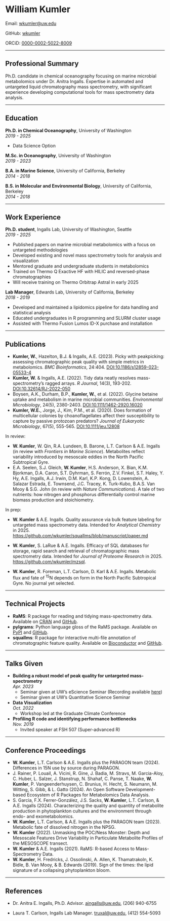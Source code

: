 William Kumler
================

Email: <wkumler@uw.edu>

GitHub: [wkumler](https://github.com/wkumler)

ORCiD: [0000-0002-5022-8009](https://orcid.org/0000-0002-5022-8009)

------------------------------------------------------------------------

## Professional Summary

Ph.D. candidate in chemical oceanography focusing on marine microbial
metabolomics under Dr. Anitra Ingalls. Expertise in automated and
untargeted liquid chromatography mass spectrometry, with significant
experience developing computational tools for mass spectrometry data
analysis.

------------------------------------------------------------------------

## Education

**Ph.D. in Chemical Oceanography**, University of Washington  
*2019 - 2025*

- Data Science Option

**M.Sc. in Oceanography**, University of Washington  
*2019 - 2023*

**B.A. in Marine Science**, University of California, Berkeley  
*2014 - 2018*

**B.S. in Molecular and Environmental Biology**, University of
California, Berkeley  
*2014 - 2018*

------------------------------------------------------------------------

## Work Experience

**Ph.D. student**, Ingalls Lab, University of Washington, Seattle  
*2019 - 2025*

- Published papers on marine microbial metabolomics with a focus on
  untargeted methodologies
- Developed existing and novel mass spectrometry tools for analysis and
  visualization
- Mentored graduate and undergraduate students in metabolomics
- Trained on Thermo Q Exactive HF with HILIC and reversed-phase
  chromatographies
- Will receive training on Thermo Orbitrap Astral in early 2025

**Lab Manager**, Edwards Lab, University of California, Berkeley  
*2018 - 2019*

- Developed and maintained a lipidomics pipeline for data handling and
  statistical analysis
- Educated undergraduates in R programming and SLURM cluster usage
- Assisted with Thermo Fusion Lumos ID-X purchase and installation

------------------------------------------------------------------------

## Publications

- **Kumler, W.**, Hazelton, B.J. & Ingalls, A.E. (2023). Picky with
  peakpicking: assessing chromatographic peak quality with simple
  metrics in metabolomics. *BMC Bioinformatics*, 24:404.
  [DOI:10.1186/s12859-023-05533-4](https://doi.org/10.1186/s12859-023-05533-4)
- **Kumler, W.** & Ingalls, A.E. (2022). Tidy data neatly resolves
  mass-spectrometry’s ragged arrays. *R Journal*, 14(3), 193-202.
  [DOI:10.32614/RJ-2022-050](https://doi.org/10.32614/RJ-2022-050)
- Boysen, A.K., Durham, B.P., **Kumler, W.**, et al. (2022). Glycine
  betaine uptake and metabolism in marine microbial communities.
  *Environmental Microbiology*, 24(5), 2380-2403.
  [DOI:10.1111/1462-2920.16020](https://doi.org/10.1111/1462-2920.16020)
- **Kumler, W.E.**, Jorge, J., Kim, P.M., et al. (2020). Does formation
  of multicellular colonies by choanoflagellates affect their
  susceptibility to capture by passive protozoan predators? *Journal of
  Eukaryotic Microbiology*, 67(5), 555-565.
  [DOI:10.1111/jeu.12808](https://doi.org/10.1111/jeu.12808)

In review:

- **W. Kumler**, W. Qin, R.A. Lundeen, B. Barone, L.T. Carlson & A.E.
  Ingalls (in review with *Frontiers in Marine Science*). Metabolites
  reflect variability introduced by mesoscale eddies in the North
  Pacific Subtropical Gyre.
- E.A. Seelen, S.J. Gleich, **W. Kumler**, H.S. Anderson, X. Bian, K.M.
  Bjorkman, D.A. Caron, S.T. Dyhrman, S. Ferrón, Z.V. Finkel, S.T.
  Haley, Y. Hy, A.E. Ingalls, A.J. Irwin, D.M. Karl, K.P. Kong, D.
  Lowenstein, A. Salazar Estrada, E. Townsend, J.C. Tracey, K.
  Turk-Kubo, B.A.S. Van Mooy & S.G. John (in review with *Nature
  Communications*). A tale of two nutrients: how nitrogen and phosphorus
  differentially control marine biomass production and stoichiometry.

In prep:

- **W. Kumler** & A.E. Ingalls. Quality assurance via bulk feature
  labeling for untargeted mass spectrometry data. Intended for
  *Analytical Chemistry* in 2025.
  <https://github.com/wkumler/squallms/blob/manuscript/paper.md>

- **W. Kumler**, S. LaRue & A.E. Ingalls. Efficacy of SQL databases for
  storage, rapid search and retrieval of chromatographic mass
  spectrometry data. Intended for *Journal of Proteome Research*
  in 2025. <https://github.com/wkumler/mzsql>.

- **W. Kumler**, R. Foreman, L.T. Carlson, D. Karl & A.E. Ingalls.
  Metabolic flux and fate of <sup>15</sup>N depends on form in the North
  Pacific Subtropical Gyre. No journal yet selected.

------------------------------------------------------------------------

## Technical Projects

- **RaMS**: R package for reading and tidying mass-spectrometry data.
  Available on [CRAN](https://cran.r-project.org/package=RaMS) and
  [GitHub](https://github.com/wkumler/RaMS).
- **pylgrams**: Python language gloss of the RaMS package. Available on
  [PyPI](https://pypi.org/project/pylgrams/) and
  [GitHub](https://github.com/wkumler/pylgrams).
- **squallms**: R package for interactive multi-file annotation of
  chromatographic feature quality. Available on
  [Bioconductor](https://bioconductor.org/packages/devel/bioc/html/squallms.html)
  and [GitHub](https://github.com/wkumler/squallms).

------------------------------------------------------------------------

## Talks Given

- **Building a robust model of peak quality for untargeted
  mass-spectrometry**  
  *Apr. 2023*
  - Seminar given at UW’s eScience Seminar (Recording available
    [here](https://www.youtube.com/watch?v=fNtp53o1wqQ&ab_channel=UWeScienceInstitute))
  - Seminar given at UW’s Quantitative Science Seminar
- **Data Visualization**  
  *Oct. 2022*
  - Workshop led at the Graduate Climate Conference
- **Profiling R code and identifying performance bottlenecks**  
  *Nov. 2019*
  - Invited speaker at FSH 507 (Super-advanced R)

------------------------------------------------------------------------

## Conference Proceedings

- **W. Kumler**, L.T. Carlson & A.E. Ingalls plus the PARAGON team
  (2024). Differences in 15N use by source during PARAGON.
- J. Rainer, P. Louail, A. Vicini, R. Gine, J. Badia, M. Stravs, M.
  Garcia-Aloy, C. Huber, L. Salzer, J. Stanstrup, N. Shahaf, C.
  Panse, T. Naake, **W. Kumler**, P. Vangeenderhuysen, C. Brunius, H.
  Hecht, S. Neumann, M. Witting, S. Gibb, & L. Gatto (2024). An Open
  Software Development-based Ecosystem of R Packages for Metabolomics
  Data Analysis.
- S. Garcia, F.X. Ferrer-González, J.S. Sacks, **W. Kumler**, L.T.
  Carlson, & A.E. Ingalls (2024). Characterizing the quality and
  quantity of metabolite production in phytoplankton cultures and the
  environment through endo- and exometabolomics.
- **W. Kumler**, L.T. Carlson, & A.E. Ingalls plus the PARAGON team
  (2023). Metabolic fate of dissolved nitrogen in the NPSG.
- **W. Kumler** (2022). Unmasking the POC/Ness Monster: Depth and
  Mesoscale Features Drive Variability in Particulate Metabolite
  Profiles of the MESOSCOPE transect.
- **W. Kumler** & A.E. Ingalls (2021). RaMS: R-based Access to
  Mass-Spectrometry Data.
- **W. Kumler**, H. Fredricks, J. Ossolinski, A. Allen, K.
  Thamatrakoln, K. Bidle, B. Van Mooy, & B. Edwards (2019). Sign of the
  times: the lipid signature of a collapsing phytoplankton bloom.

------------------------------------------------------------------------

## References

- Dr. Anitra E. Ingalls, Ph.D. Advisor. aingalls@uw.edu, (206) 940-6755

- Laura T. Carlson, Ingalls Lab Manager. truxal@uw.edu, (412) 554-5093
